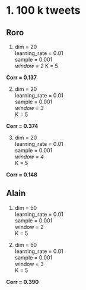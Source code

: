 # 1. 100 k tweets
## Roro
1. dim = 20  
learning_rate = 0.01  
sample = 0.001  
*window = 2*
K = 5  

  **Corr = 0.137**

2. dim = 20  
learning_rate = 0.01  
sample = 0.001  
*window = 3*  
K = 5  

  **Corr = 0.374**
  
3. dim = 20  
learning_rate = 0.01  
sample = 0.001  
*window = 4*  
K = 5  

  **Corr = 0.148**  
  
  
 
## Alain
1. dim = 50  
learning_rate = 0.01  
sample = 0.001  
window = 2  
K = 5  

2. dim = 50  
learning_rate = 0.01  
sample = 0.001  
window = 3  
K = 5  

  **Corr = 0.390**

